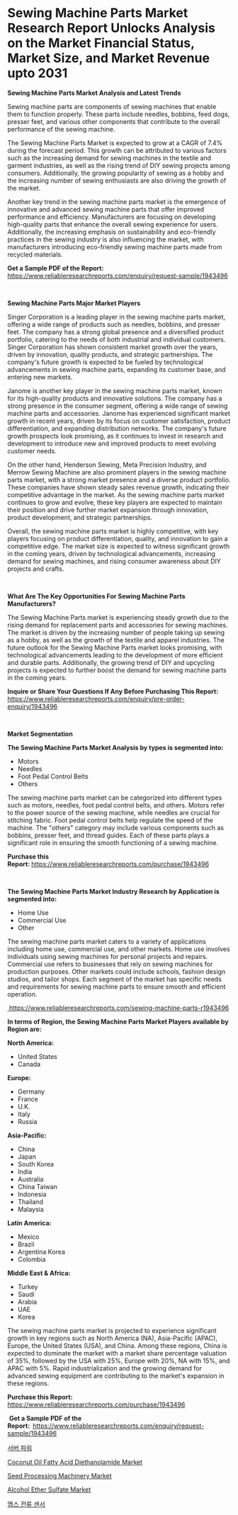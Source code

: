 <p><h1>Sewing Machine Parts Market Research Report Unlocks Analysis on the Market Financial Status, Market Size, and Market Revenue upto 2031</h1></p><p><strong>Sewing Machine Parts Market Analysis and Latest Trends</strong></p>
<p><p>Sewing machine parts are components of sewing machines that enable them to function properly. These parts include needles, bobbins, feed dogs, presser feet, and various other components that contribute to the overall performance of the sewing machine.</p><p>The Sewing Machine Parts Market is expected to grow at a CAGR of 7.4% during the forecast period. This growth can be attributed to various factors such as the increasing demand for sewing machines in the textile and garment industries, as well as the rising trend of DIY sewing projects among consumers. Additionally, the growing popularity of sewing as a hobby and the increasing number of sewing enthusiasts are also driving the growth of the market.</p><p>Another key trend in the sewing machine parts market is the emergence of innovative and advanced sewing machine parts that offer improved performance and efficiency. Manufacturers are focusing on developing high-quality parts that enhance the overall sewing experience for users. Additionally, the increasing emphasis on sustainability and eco-friendly practices in the sewing industry is also influencing the market, with manufacturers introducing eco-friendly sewing machine parts made from recycled materials.</p></p>
<p><strong>Get a Sample PDF of the Report:&nbsp;</strong> <a href="https://www.reliableresearchreports.com/enquiry/request-sample/1943496">https://www.reliableresearchreports.com/enquiry/request-sample/1943496</a></p>
<p>&nbsp;</p>
<p><strong>Sewing Machine Parts Major Market Players</strong></p>
<p><p>Singer Corporation is a leading player in the sewing machine parts market, offering a wide range of products such as needles, bobbins, and presser feet. The company has a strong global presence and a diversified product portfolio, catering to the needs of both industrial and individual customers. Singer Corporation has shown consistent market growth over the years, driven by innovation, quality products, and strategic partnerships. The company's future growth is expected to be fueled by technological advancements in sewing machine parts, expanding its customer base, and entering new markets.</p><p>Janome is another key player in the sewing machine parts market, known for its high-quality products and innovative solutions. The company has a strong presence in the consumer segment, offering a wide range of sewing machine parts and accessories. Janome has experienced significant market growth in recent years, driven by its focus on customer satisfaction, product differentiation, and expanding distribution networks. The company's future growth prospects look promising, as it continues to invest in research and development to introduce new and improved products to meet evolving customer needs.</p><p>On the other hand, Henderson Sewing, Meta Precision Industry, and Merrow Sewing Machine are also prominent players in the sewing machine parts market, with a strong market presence and a diverse product portfolio. These companies have shown steady sales revenue growth, indicating their competitive advantage in the market. As the sewing machine parts market continues to grow and evolve, these key players are expected to maintain their position and drive further market expansion through innovation, product development, and strategic partnerships.</p><p>Overall, the sewing machine parts market is highly competitive, with key players focusing on product differentiation, quality, and innovation to gain a competitive edge. The market size is expected to witness significant growth in the coming years, driven by technological advancements, increasing demand for sewing machines, and rising consumer awareness about DIY projects and crafts.</p></p>
<p>&nbsp;</p>
<p><strong>What Are The Key Opportunities For Sewing Machine Parts Manufacturers?</strong></p>
<p><p>The Sewing Machine Parts market is experiencing steady growth due to the rising demand for replacement parts and accessories for sewing machines. The market is driven by the increasing number of people taking up sewing as a hobby, as well as the growth of the textile and apparel industries. The future outlook for the Sewing Machine Parts market looks promising, with technological advancements leading to the development of more efficient and durable parts. Additionally, the growing trend of DIY and upcycling projects is expected to further boost the demand for sewing machine parts in the coming years.</p></p>
<p><strong>Inquire or Share Your Questions If Any Before Purchasing This Report:</strong> <a href="https://www.reliableresearchreports.com/enquiry/pre-order-enquiry/1943496">https://www.reliableresearchreports.com/enquiry/pre-order-enquiry/1943496</a></p>
<p>&nbsp;</p>
<p><strong>Market Segmentation</strong></p>
<p><strong>The Sewing Machine Parts Market Analysis by types is segmented into:</strong></p>
<p><ul><li>Motors</li><li>Needles</li><li>Foot Pedal Control Belts</li><li>Others</li></ul></p>
<p><p>The sewing machine parts market can be categorized into different types such as motors, needles, foot pedal control belts, and others. Motors refer to the power source of the sewing machine, while needles are crucial for stitching fabric. Foot pedal control belts help regulate the speed of the machine. The "others" category may include various components such as bobbins, presser feet, and thread guides. Each of these parts plays a significant role in ensuring the smooth functioning of a sewing machine.</p></p>
<p><strong>Purchase this Report:&nbsp;</strong><a href="https://www.reliableresearchreports.com/purchase/1943496">https://www.reliableresearchreports.com/purchase/1943496</a></p>
<p>&nbsp;</p>
<p><strong>The Sewing Machine Parts Market Industry Research by Application is segmented into:</strong></p>
<p><ul><li>Home Use</li><li>Commercial Use</li><li>Other</li></ul></p>
<p><p>The sewing machine parts market caters to a variety of applications including home use, commercial use, and other markets. Home use involves individuals using sewing machines for personal projects and repairs. Commercial use refers to businesses that rely on sewing machines for production purposes. Other markets could include schools, fashion design studios, and tailor shops. Each segment of the market has specific needs and requirements for sewing machine parts to ensure smooth and efficient operation.</p></p>
<p><a href="https://www.reliableresearchreports.com/sewing-machine-parts-r1943496">&nbsp;https://www.reliableresearchreports.com/sewing-machine-parts-r1943496</a></p>
<p><strong>In terms of Region, the Sewing Machine Parts Market Players available by Region are:</strong></p>
<p>
    <p> <strong> North America: </strong>
        <ul>
            <li>United States</li>
            <li>Canada</li>
        </ul>
        </p> 
    <p> <strong> Europe: </strong>
        <ul>
            <li>Germany</li>
            <li>France</li>
            <li>U.K.</li>
            <li>Italy</li>
            <li>Russia</li>
        </ul>
        </p> 
    <p> <strong> Asia-Pacific: </strong>
        <ul>
            <li>China</li>
            <li>Japan</li>
            <li>South Korea</li>
            <li>India</li>
            <li>Australia</li>
            <li>China Taiwan</li>
            <li>Indonesia</li>
            <li>Thailand</li>
            <li>Malaysia</li>
        </ul>
        </p> 
    <p> <strong> Latin America: </strong>
        <ul>
            <li>Mexico</li>
            <li>Brazil</li>
            <li>Argentina Korea</li>
            <li>Colombia</li>
        </ul>
        </p> 
    <p> <strong> Middle East & Africa: </strong>
        <ul>
            <li>Turkey</li>
            <li>Saudi</li>
            <li>Arabia</li>
            <li>UAE</li>
            <li>Korea</li>
        </ul>
    </p>
    </p>
<p><p>The sewing machine parts market is projected to experience significant growth in key regions such as North America (NA), Asia-Pacific (APAC), Europe, the United States (USA), and China. Among these regions, China is expected to dominate the market with a market share percentage valuation of 35%, followed by the USA with 25%, Europe with 20%, NA with 15%, and APAC with 5%. Rapid industrialization and the growing demand for advanced sewing equipment are contributing to the market's expansion in these regions.</p></p>
<p><strong>Purchase this Report: </strong><a href="https://www.reliableresearchreports.com/purchase/1943496">https://www.reliableresearchreports.com/purchase/1943496</a></p>
<p>&nbsp;<strong>Get a Sample PDF of the Report:&nbsp;&nbsp;</strong><a href="https://www.reliableresearchreports.com/enquiry/request-sample/1943496">https://www.reliableresearchreports.com/enquiry/request-sample/1943496</a></p>
<p><strong></strong></p>
<p><p><a href="https://github.com/GabrielBlanda5656/Market-Research-Report-List-1/blob/main/402762026768.md">서버 파워</a></p><p><a href="https://issuu.com/reportprime-2/docs/coconut-oil-fatty-acid-diethanolamide-market-size-">Coconut Oil Fatty Acid Diethanolamide Market</a></p><p><a href="https://github.com/abdelrhmankishk22/Market-Research-Report-List-4/blob/main/seed-processing-machinery-market.md">Seed Processing Machinery Market</a></p><p><a href="https://issuu.com/reportprime-2/docs/alcohol-ether-sulfate-market-size-2030.pptx">Alcohol Ether Sulfate Market</a></p><p><a href="https://github.com/vsckjg50460/Market-Research-Report-List-1/blob/main/270208826767.md">멤스 전류 센서</a></p></p>